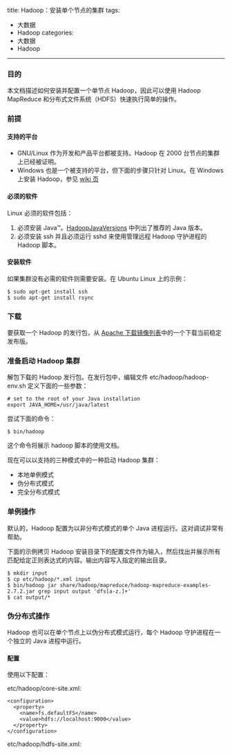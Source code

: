 title: Hadoop：安装单个节点的集群
tags:
- 大数据
- Hadoop
categories:
- 大数据
- Hadoop
---
### 目的

本文档描述如何安装并配置一个单节点 Hadoop，因此可以使用 Hadoop MapReduce 和分布式文件系统（HDFS）快速执行简单的操作。

### 前提

#### 支持的平台

- GNU/Linux 作为开发和产品平台都被支持。Hadoop 在 2000 台节点的集群上已经被证明。
- Windows 也是一个被支持的平台，但下面的步骤只针对 Linux。在 Windows 上安装 Hadoop，参见 [wiki 页](http://wiki.apache.org/hadoop/Hadoop2OnWindows)

#### 必须的软件

Linux 必须的软件包括：

1. 必须安装 Java™。[HadoopJavaVersions](http://wiki.apache.org/hadoop/HadoopJavaVersions) 中列出了推荐的 Java 版本。
2. 必须安装 ssh 并且必须运行 sshd 来使用管理远程 Hadoop 守护进程的 Hadoop 脚本。

#### 安装软件

如果集群没有必需的软件则需要安装。在 Ubuntu Linux 上的示例：

    $ sudo apt-get install ssh
    $ sudo apt-get install rsync

### 下载

要获取一个 Hadoop 的发行包，从 [Apache 下载镜像列表](http://www.apache.org/dyn/closer.cgi/hadoop/common/)中的一个下载当前稳定发布版。

### 准备启动 Hadoop 集群

解包下载的 Hadoop 发行包。在发行包中，编辑文件 etc/hadoop/hadoop-env.sh 定义下面的一些参数：

    # set to the root of your Java installation
    export JAVA_HOME=/usr/java/latest

尝试下面的命令：

    $ bin/hadoop

这个命令将展示 hadoop 脚本的使用文档。

现在可以以支持的三种模式中的一种启动 Hadoop 集群：

- 本地单例模式
- 伪分布式模式
- 完全分布式模式

### 单例操作

默认的，Hadoop 配置为以非分布式模式的单个 Java 进程运行。这对调试非常有帮助。

下面的示例拷贝 Hadoop 安装目录下的配置文件作为输入，然后找出并展示所有匹配给定正则表达式的内容。输出内容写入指定的输出目录。

    $ mkdir input
    $ cp etc/hadoop/*.xml input
    $ bin/hadoop jar share/hadoop/mapreduce/hadoop-mapreduce-examples-2.7.2.jar grep input output 'dfs[a-z.]+'
    $ cat output/*

### 伪分布式操作

Hadoop 也可以在单个节点上以伪分布式模式运行，每个 Hadoop 守护进程在一个独立的 Java 进程中运行。

#### 配置

使用以下配置：

etc/hadoop/core-site.xml:

    <configuration>
      <property>
        <name>fs.defaultFS</name>
        <value>hdfs://localhost:9000</value>
      </property>
    </configuration>

etc/hadoop/hdfs-site.xml:
